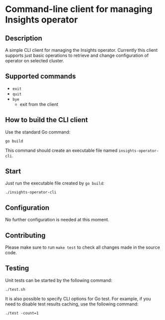# Command-line client for managing Insights operator

## Description

A simple CLI client for managing the Insights operator. Currently this client supports just basic operations to retrieve and change configuration of operator on selected cluster.

## Supported commands

* `exit`
* `quit`
* `bye`
  * exit from the client

## How to build the CLI client

Use the standard Go command:

```
go build
```

This command should create an executable file named `insights-operator-cli`.

## Start

Just run the executable file created by `go build`:

```
./insights-operator-cli
```

## Configuration

No further configuration is needed at this moment.

## Contributing

Please make sure to run `make test` to check all changes made in the source code.

## Testing

Unit tests can be started by the following command:

    ./test.sh

It is also possible to specify CLI options for Go test. For example, if you need to disable test results caching, use the following command:

    ./test -count=1

